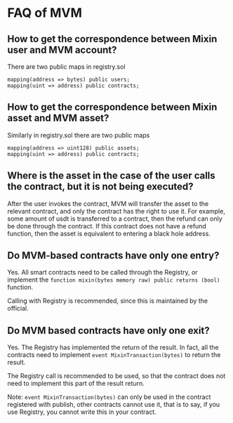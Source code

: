 # FAQ of MVM 

## How to get the correspondence between Mixin user and MVM account?

There are two public maps in registry.sol 

```solidity
mapping(address => bytes) public users;
mapping(uint => address) public contracts;
```

## How to get the correspondence between Mixin asset and MVM asset? 

Similarly in registry.sol there are two public maps

```solidity
mapping(address => uint128) public assets;
mapping(uint => address) public contracts;
```

##  Where is the asset in the case of the user calls the contract, but it is not being executed? 

After the user invokes the contract, MVM will transfer the asset to the relevant contract, and only the contract has the right to use it. For example, some amount of usdt is transferred to a contract, then the refund can only be done through the contract. If this contract does not have a refund function, then the asset is equivalent to entering a black hole address.  

## Do MVM-based contracts have only one entry? 

Yes. All smart contracts need to be called through the Registry, or implement the `function mixin(bytes memory raw) public returns (bool)` function.

Calling with Registry is recommended, since this is maintained by the official.

## Do MVM based contracts have only one exit?

Yes. The Registry has implemented the return of the result. In fact, all the contracts need to implement `event MixinTransaction(bytes)` to return the result.

The Registry call is recommended to be used, so that the contract does not need to implement this part of the result return.

Note: `event MixinTransaction(bytes)` can only be used in the contract registered with publish, other contracts cannot use it, that is to say, if you use Registry, you cannot write this in your contract.   
